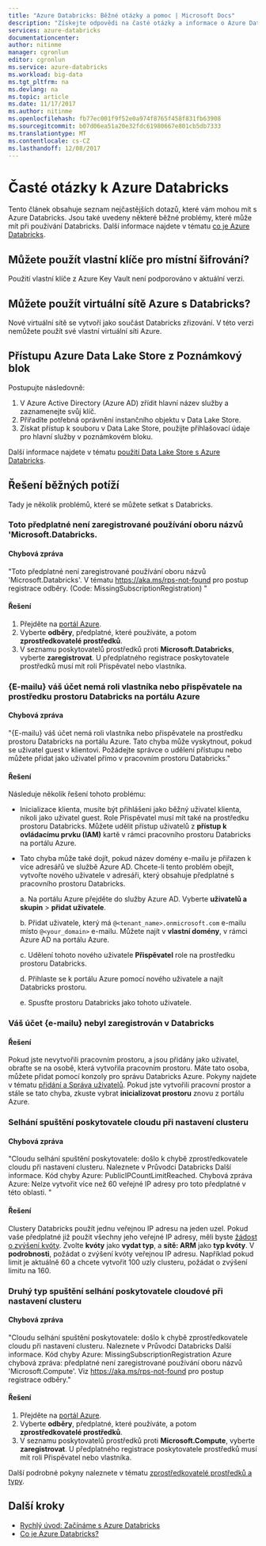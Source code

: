 ```yaml
---
title: "Azure Databricks: Běžné otázky a pomoc | Microsoft Docs"
description: "Získejte odpovědi na časté otázky a informace o Azure Databricks odstraňování potíží."
services: azure-databricks
documentationcenter: 
author: nitinme
manager: cgronlun
editor: cgronlun
ms.service: azure-databricks
ms.workload: big-data
ms.tgt_pltfrm: na
ms.devlang: na
ms.topic: article
ms.date: 11/17/2017
ms.author: nitinme
ms.openlocfilehash: fb77ec001f9f52e0a974f8765f458f831fb63908
ms.sourcegitcommit: b07d06ea51a20e32fdc61980667e801cb5db7333
ms.translationtype: MT
ms.contentlocale: cs-CZ
ms.lasthandoff: 12/08/2017
---
```

# <a name="frequently-asked-questions-about-azure-databricks"></a>Časté otázky k Azure Databricks

Tento článek obsahuje seznam nejčastějších dotazů, které vám mohou mít s Azure Databricks. Jsou také uvedeny některé běžné problémy, které může mít při používání Databricks. Další informace najdete v tématu [co je Azure Databricks](what-is-azure-databricks.md). 

## <a name="can-i-use-my-own-keys-for-local-encryption"></a>Můžete použít vlastní klíče pro místní šifrování? 
Použití vlastní klíče z Azure Key Vault není podporováno v aktuální verzi. 

## <a name="can-i-use-azure-virtual-networks-with-databricks"></a>Můžete použít virtuální sítě Azure s Databricks?
Nové virtuální sítě se vytvoří jako součást Databricks zřizování. V této verzi nemůžete použít své vlastní virtuální síti Azure.

## <a name="how-do-i-access-azure-data-lake-store-from-a-notebook"></a>Přístupu Azure Data Lake Store z Poznámkový blok 

Postupujte následovně:
1. V Azure Active Directory (Azure AD) zřídit hlavní název služby a zaznamenejte svůj klíč.
2. Přiřadíte potřebná oprávnění instančního objektu v Data Lake Store.
3. Získat přístup k souboru v Data Lake Store, použijte přihlašovací údaje pro hlavní služby v poznámkovém bloku.

Další informace najdete v tématu [použití Data Lake Store s Azure Databricks](https://docs.azuredatabricks.net/spark/latest/data-sources/azure/azure-storage.html#azure-data-lake-store).

## <a name="fix-common-problems"></a>Řešení běžných potíží

Tady je několik problémů, které se můžete setkat s Databricks.

### <a name="this-subscription-is-not-registered-to-use-the-namespace-microsoftdatabricks"></a>Toto předplatné není zaregistrované používání oboru názvů 'Microsoft.Databricks.

#### <a name="error-message"></a>Chybová zpráva

"Toto předplatné není zaregistrované používání oboru názvů 'Microsoft.Databricks'. V tématu https://aka.ms/rps-not-found pro postup registrace odběry. (Code: MissingSubscriptionRegistration) "

#### <a name="solution"></a>Řešení

1. Přejděte na [portál Azure](https://portal.azure.com).
2. Vyberte **odběry**, předplatné, které používáte, a potom **zprostředkovatelé prostředků**. 
3. V seznamu poskytovatelů prostředků proti **Microsoft.Databricks**, vyberte **zaregistrovat**. U předplatného registrace poskytovatele prostředků musí mít roli Přispěvatel nebo vlastníka.


### <a name="your-account-email-does-not-have-the-owner-or-contributor-role-on-the-databricks-workspace-resource-in-the-azure-portal"></a>{E-mailu} váš účet nemá roli vlastníka nebo přispěvatele na prostředku prostoru Databricks na portálu Azure

#### <a name="error-message"></a>Chybová zpráva

"{E-mailu} váš účet nemá roli vlastníka nebo přispěvatele na prostředku prostoru Databricks na portálu Azure. Tato chyba může vyskytnout, pokud se uživatel guest v klientovi. Požádejte správce o udělení přístupu nebo můžete přidat jako uživatel přímo v pracovním prostoru Databricks." 

#### <a name="solution"></a>Řešení

Následuje několik řešení tohoto problému:

* Inicializace klienta, musíte být přihlášeni jako běžný uživatel klienta, nikoli jako uživatel guest. Role Přispěvatel musí mít také na prostředku prostoru Databricks. Můžete udělit přístup uživatelů z **přístup k ovládacímu prvku (IAM)** kartě v rámci pracovního prostoru Databricks na portálu Azure.

* Tato chyba může také dojít, pokud název domény e-mailu je přiřazen k více adresářů ve službě Azure AD. Chcete-li tento problém obejít, vytvořte nového uživatele v adresáři, který obsahuje předplatné s pracovního prostoru Databricks.

    a. Na portálu Azure přejděte do služby Azure AD. Vyberte **uživatelů a skupin** > **přidat uživatele**.

    b. Přidat uživatele, který má `@<tenant_name>.onmicrosoft.com` e-mailu místo `@<your_domain>` e-mailu. Můžete najít v **vlastní domény**, v rámci Azure AD na portálu Azure.
    
    c. Udělení tohoto nového uživatele **Přispěvatel** role na prostředku prostoru Databricks.
    
    d. Přihlaste se k portálu Azure pomocí nového uživatele a najít Databricks prostoru.
    
    e. Spusťte prostoru Databricks jako tohoto uživatele.


### <a name="your-account-email-has-not-been-registered-in-databricks"></a>Váš účet {e-mailu} nebyl zaregistrován v Databricks 

#### <a name="solution"></a>Řešení

Pokud jste nevytvořili pracovním prostoru, a jsou přidány jako uživatel, obraťte se na osobě, která vytvořila pracovním prostoru. Máte tato osoba, můžete přidat pomocí konzoly pro správu Databricks Azure. Pokyny najdete v tématu [přidání a Správa uživatelů](https://docs.azuredatabricks.net/administration-guide/admin-settings/users.html). Pokud jste vytvořili pracovní prostor a stále se tato chyba, zkuste vybrat **inicializovat prostoru** znovu z portálu Azure.

### <a name="cloud-provider-launch-failure-while-setting-up-the-cluster"></a>Selhání spuštění poskytovatele cloudu při nastavení clusteru

#### <a name="error-message"></a>Chybová zpráva

"Cloudu selhání spuštění poskytovatele: došlo k chybě zprostředkovatele cloudu při nastavení clusteru. Naleznete v Průvodci Databricks Další informace. Kód chyby Azure: PublicIPCountLimitReached. Chybová zpráva Azure: Nelze vytvořit více než 60 veřejné IP adresy pro toto předplatné v této oblasti. "

#### <a name="solution"></a>Řešení

Clustery Databricks použít jednu veřejnou IP adresu na jeden uzel. Pokud vaše předplatné již použit všechny jeho veřejné IP adresy, měli byste [žádost o zvýšení kvóty](https://docs.microsoft.com/azure/azure-supportability/resource-manager-core-quotas-request). Zvolte **kvóty** jako **vydat typ**, a **sítě: ARM** jako **typ kvóty**. V **podrobnosti**, požádat o zvýšení kvóty veřejnou IP adresu. Například pokud limit je aktuálně 60 a chcete vytvořit 100 uzly clusteru, požádat o zvýšení limitu na 160.

### <a name="a-second-type-of-cloud-provider-launch-failure-while-setting-up-the-cluster"></a>Druhý typ spuštění selhání poskytovatele cloudové při nastavení clusteru

#### <a name="error-message"></a>Chybová zpráva

"Cloudu selhání spuštění poskytovatele: došlo k chybě zprostředkovatele cloudu při nastavení clusteru. Naleznete v Průvodci Databricks Další informace.
Kód chyby Azure: MissingSubscriptionRegistration Azure chybová zpráva: předplatné není zaregistrované používání oboru názvů 'Microsoft.Compute'. Viz https://aka.ms/rps-not-found pro postup registrace odběry."

#### <a name="solution"></a>Řešení

1. Přejděte na [portál Azure](https://portal.azure.com).
2. Vyberte **odběry**, předplatné, které používáte, a potom **zprostředkovatelé prostředků**. 
3. V seznamu poskytovatelů prostředků proti **Microsoft.Compute**, vyberte **zaregistrovat**. U předplatného registrace poskytovatele prostředků musí mít roli Přispěvatel nebo vlastníka.

Další podrobné pokyny naleznete v tématu [zprostředkovatelé prostředků a typy](../azure-resource-manager/resource-manager-supported-services.md).

## <a name="next-steps"></a>Další kroky

- [Rychlý úvod: Začínáme s Azure Databricks](quickstart-create-databricks-workspace-portal.md)
- [Co je Azure Databricks?](what-is-azure-databricks.md)

